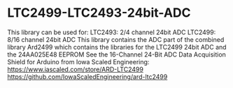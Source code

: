 # LTC2499-LTC2493-24bit-ADC
This library can be used for:  LTC2493: 2/4  channel 24bit ADC  LTC2499: 8/16 channel 24bit ADC   This library contains the ADC part of the combined library Ard2499 which contains the libraries for the LTC2499 24bit ADC and the 24AA025E48 EEPROM See the 16-Channel 24-Bit ADC Data Acquisition Shield for Arduino from Iowa Scaled Engineering: 
https://www.iascaled.com/store/ARD-LTC2499
https://github.com/IowaScaledEngineering/ard-ltc2499
